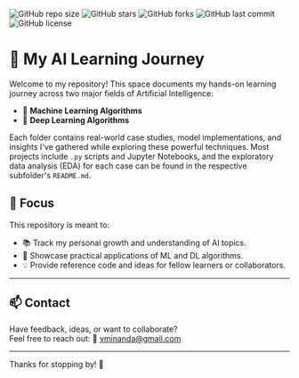 ![GitHub repo size](https://img.shields.io/github/repo-size/vannyminanda888/MachineLearningMastery)
![GitHub stars](https://img.shields.io/github/stars/vannyminanda888/MachineLearningMastery?style=social)
![GitHub forks](https://img.shields.io/github/forks/vannyminanda888/MachineLearningMastery?style=social)
![GitHub last commit](https://img.shields.io/github/last-commit/vannyminanda888/MachineLearningMastery)
![GitHub license](https://img.shields.io/github/license/vannyminanda888/MachineLearningMastery)


# 🚀 My AI Learning Journey

Welcome to my repository! This space documents my hands-on learning journey across two major fields of Artificial Intelligence:

- 🤖 **Machine Learning Algorithms**
- 🧠 **Deep Learning Algorithms**

Each folder contains real-world case studies, model implementations, and insights I've gathered while exploring these powerful techniques. Most projects include `.py` scripts and Jupyter Notebooks, and the exploratory data analysis (EDA) for each case can be found in the respective subfolder's `README.md`.

## 🎯 Focus

This repository is meant to:

- 📚 Track my personal growth and understanding of AI topics.
- 🧪 Showcase practical applications of ML and DL algorithms.
- 💡 Provide reference code and ideas for fellow learners or collaborators.

---

## 📫 Contact

Have feedback, ideas, or want to collaborate?  
Feel free to reach out: 📧 [vminanda@gmail.com](mailto:vminanda@gmail.com)

---

Thanks for stopping by! 🌟
